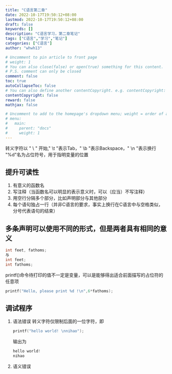 ```yaml
---
title: "C语言第二章"
date: 2022-10-17T19:50:12+08:00
lastmod: 2022-10-17T19:50:12+08:00
draft: false
keywords: []
description: "C语言学习，第二章笔记"
tags: ["C语言","学习","笔记"]
categories: ["C语言"]
author: "whwh13"

# Uncomment to pin article to front page
# weight: 1
# You can also close(false) or open(true) something for this content.
# P.S. comment can only be closed
comment: false
toc: true
autoCollapseToc: false
# You can also define another contentCopyright. e.g. contentCopyright: "This is another copyright."
contentCopyright: false
reward: false
mathjax: false

# Uncomment to add to the homepage's dropdown menu; weight = order of article
# menu:
#   main:
#     parent: "docs"
#     weight: 1
---
```


转义字符以 " \ " 开始," \t "表示Tab，" \b "表示Backspace，" \n "表示换行
"%d"名为占位符号，用于指明变量的位置

<!--more-->

## 提升可读性

1. 有意义的函数名
2. 写注释（当函数名可以明显的表示意义时，可以（应当）不写注释）
3. 用空行分隔多个部分，比如声明部分与其他部分
4. 每个语句独占一行（并非C语言的要求，事实上换行在C语言中与空格类似，分号代表语句的结束）

## 多条声明可以使用不同的形式，但是两者具有相同的意义

``` C
int feet, fathoms;
与
int feet;
int fathoms;
```

printf()命令待打印的值不一定是变量，可以是能够得出适合前面描写的占位符的任意项

``` C
printf("Hello, please print %d !\n",6*fathoms);
```

## 调试程序

1. 语法错误
    转义字符仅限制后面的一位字符，即

    ```C
    printf("hello world! \nnihao");
    ```

    输出为

    ```C
    hello world! 
    nihao
    ```

2. 语义错误
